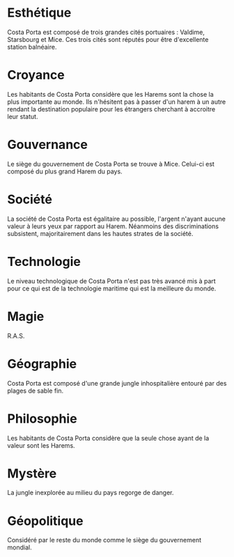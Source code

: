 # Esthétique 
Costa Porta est composé de trois grandes cités portuaires : Valdime, Starsbourg et Mice. Ces trois cités sont réputés pour être d'excellente station balnéaire.

# Croyance
Les habitants de Costa Porta considère que les Harems sont la chose la plus importante au monde. Ils n'hésitent pas à passer d'un harem à un autre rendant la destination populaire pour les étrangers cherchant à accroitre leur statut.

# Gouvernance
Le siège du gouvernement de Costa Porta se trouve à Mice. Celui-ci est composé du plus grand Harem du pays. 

# Société
La société de Costa Porta est égalitaire au possible, l'argent n'ayant aucune valeur à leurs yeux par rapport au Harem. Néanmoins des discriminations subsistent, majoritairement dans les hautes strates de la société.

# Technologie
Le niveau technologique de Costa Porta n'est pas très avancé mis à part pour ce qui est de la technologie maritime qui est la meilleure du monde.

# Magie
R.A.S.

# Géographie
Costa Porta est composé d'une grande jungle inhospitalière entouré par des plages de sable fin.

# Philosophie
Les habitants de Costa Porta considère que la seule chose ayant de la valeur sont les Harems.

# Mystère
La jungle inexplorée au milieu du pays regorge de danger.

# Géopolitique
Considéré par le reste du monde comme le siège du gouvernement mondial. 